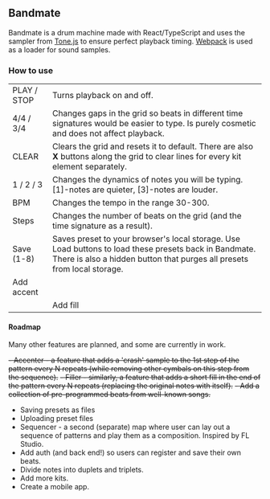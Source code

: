 ## Bandmate

Bandmate is a drum machine made with React/TypeScript and uses the sampler from [Tone.js](https://tonejs.github.io/) to ensure perfect playback timing. [Webpack](https://webpack.js.org/) is used as a loader for sound samples.

### How to use

<table>
  <tr>
    <td>PLAY / STOP</td>
    <td>Turns playback on and off.</td>
  </tr>
  <tr>
    <td>4/4 / 3/4</td>
    <td>Changes gaps in the grid so beats in different time signatures would be easier to type. Is purely cosmetic and does not affect playback.</td>
  </tr>
  <tr>
    <td>CLEAR</td>
    <td>Clears the grid and resets it to default. There are also <b>X</b> buttons along the grid to clear lines for every kit element separately.</td>
  </tr>
  <tr>
    <td>1 / 2 / 3</td>
    <td>Changes the dynamics of notes you will be typing. [1]-notes are quieter, [3]-notes are louder.</td>
  </tr>
  <tr>
    <td>BPM</td>
    <td>Changes the tempo in the range 30-300.</td>
  </tr>
  <tr>
    <td>Steps</td>
    <td>Changes the number of beats on the grid (and the time signature as a result).</td>
  </tr>
  <tr>
    <td>Save (1-8)</td>
    <td>Saves preset to your browser's local storage. Use Load buttons to load these presets back in Bandmate. There is also a hidden button that purges all presets from local storage.</td>
  </tr>
  <tr>
    <td>Add accent</td>
    <td></td>
  </tr>
  <tr>
    <td></td>
    <td>Add fill</td>
  </tr>
</table>

#### Roadmap

Many other features are planned, and some are currently in work.

~~- Accenter - a feature that adds a 'crash' sample to the 1st step of the pattern every N repeats (while removing other cymbals on this step from the sequence).~~
~~- Filler - similarly, a feature that adds a short fill in the end of the pattern every N repeats (replacing the original notes with itself).~~
~~- Add a collection of pre-programmed beats from well-known songs.~~

- Saving presets as files
- Uploading preset files
- Sequencer - a second (separate) map where user can lay out a sequence of patterns and play them as a composition. Inspired by FL Studio.
- Add auth (and back end!) so users can register and save their own beats.
- Divide notes into duplets and triplets.
- Add more kits.
- Create a mobile app.
